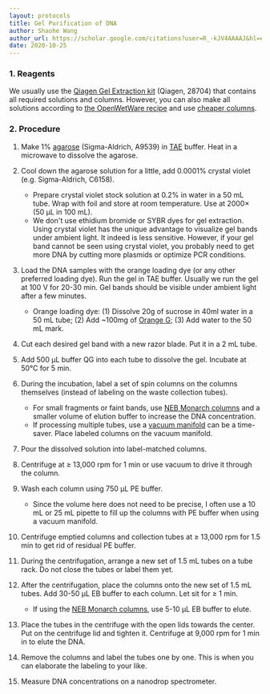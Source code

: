 ```yaml
---
layout: protocols
title: Gel Purification of DNA
author: Shaohe Wang
author_url: https://scholar.google.com/citations?user=R_-kJV4AAAAJ&hl=en
date: 2020-10-25
---
```


### 1. Reagents

We usually use the [Qiagen Gel Extraction kit](https://www.qiagen.com/us/products/discovery-and-translational-research/dna-rna-purification/dna-purification/dna-clean-up/qiaquick-gel-extraction-kit/#orderinginformation) (Qiagen, 28704) that contains all required solutions and columns. However, you can also make all solutions according to [the OpenWetWare recipe](https://openwetware.org/wiki/Qiagen_Buffers) and use [cheaper columns](http://www.epochlifescience.com/Product/SpinColumn/minispin.aspx).

### 2. Procedure

1. Make 1% [agarose](https://www.sigmaaldrich.com/catalog/product/sigma/a9539?lang=en&region=US) (Sigma-Aldrich, A9539) in [TAE](https://qualitybiological.com/product/tae-buffer-10x/) buffer. Heat in a microwave to dissolve the agarose.

1. Cool down the agarose solution for a little, add 0.0001% crystal violet (e.g. Sigma-Aldrich, C6158).

    - Prepare crystal violet stock solution at 0.2% in water in a 50 mL tube. Wrap with foil and store at room temperature. Use at 2000× (50 µL in 100 mL).
    - We don't use ethidium bromide or SYBR dyes for gel extraction. Using crystal violet has the unique advantage to visualize gel bands under ambient light. It indeed is less sensitive. However, if your gel band cannot be seen using crystal violet, you probably need to get more DNA by cutting more plasmids or optimize PCR conditions.

1. Load the DNA samples with the orange loading dye (or any other preferred loading dye). Run the gel in TAE buffer. Usually we run the gel at 100 V for 20-30 min. Gel bands should be visible under ambient light after a few minutes.

    - Orange loading dye: (1) Dissolve 20g of sucrose in 40ml water in a 50 mL tube; (2) Add ~100mg of [Orange G](https://www.sigmaaldrich.com/catalog/product/sigma/o3756?lang=en&region=US); (3) Add water to the 50 mL mark.

1. Cut each desired gel band with a new razor blade. Put it in a 2 mL tube.

1. Add 500 µL buffer QG into each tube to dissolve the gel. Incubate at 50°C for 5 min.

1. During the incubation, label a set of spin columns on the columns themselves (instead of labeling on the waste collection tubes).

    - For small fragments or faint bands, use [NEB Monarch columns](https://www.neb.com/products/t1034-monarch-dna-cleanup-columns-5ug#Product%20Information) and a smaller volume of elution buffer to increase the DNA concentration.
    - If processing multiple tubes, use a [vacuum manifold](https://www.qiagen.com/us/products/discovery-and-translational-research/lab-essentials/vacuum-manifolds-and-accessories/qiavac-24-plus/#orderinginformation) can be a time-saver. Place labeled columns on the vacuum manifold.

1. Pour the dissolved solution into label-matched columns.

1. Centrifuge at ≥ 13,000 rpm for 1 min or use vacuum to drive it through the column.

1. Wash each column using 750 µL PE buffer.

    - Since the volume here does not need to be precise, I often use a 10 mL or 25 mL pipette to fill up the columns with PE buffer when using a vacuum manifold.

1. Centrifuge emptied columns and collection tubes at ≥ 13,000 rpm for 1.5 min to get rid of residual PE buffer.

1. During the centrifugation, arrange a new set of 1.5 mL tubes on a tube rack. Do not close the tubes or label them yet.

1. After the centrifugation, place the columns onto the new set of 1.5 mL tubes. Add 30-50 µL EB buffer to each column. Let sit for ≥ 1 min.

    - If using the [NEB Monarch columns](https://www.neb.com/products/t1034-monarch-dna-cleanup-columns-5ug#Product%20Information), use 5-10 µL EB buffer to elute.

1. Place the tubes in the centrifuge with the open lids towards the center. Put on the centrifuge lid and tighten it. Centrifuge at 9,000 rpm for 1 min in to elute the DNA.

1. Remove the columns and label the tubes one by one. This is when you can elaborate the labeling to your like.

1. Measure DNA concentrations on a nanodrop spectrometer.
